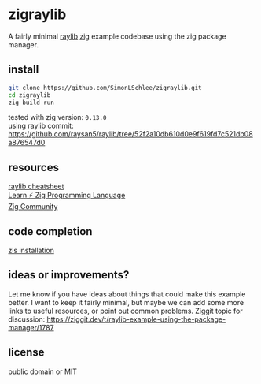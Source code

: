 # zigraylib
A fairly minimal [raylib](https://www.raylib.com/) [zig](https://ziglang.org/download/) example codebase using the zig package manager.

## install
```bash
git clone https://github.com/SimonLSchlee/zigraylib.git
cd zigraylib
zig build run
```

tested with zig version: `0.13.0`  
using raylib commit: https://github.com/raysan5/raylib/tree/52f2a10db610d0e9f619fd7c521db08a876547d0

## resources
[raylib cheatsheet](https://www.raylib.com/cheatsheet/cheatsheet.html)  
[Learn ⚡ Zig Programming Language](https://ziglang.org/learn/)  
[Zig Community](https://github.com/ziglang/zig/wiki/Community)  

## code completion
[zls installation](https://github.com/zigtools/zls/wiki/Installation)

## ideas or improvements?
Let me know if you have ideas about things that could make this example better.
I want to keep it fairly minimal, but maybe we can add some more links to useful resources, or point out common problems.
Ziggit topic for discussion: https://ziggit.dev/t/raylib-example-using-the-package-manager/1787

## license
public domain or MIT
